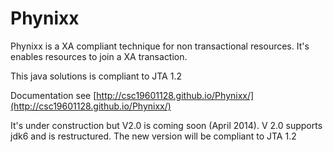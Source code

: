 Phynixx
=======

Phynixx is a XA compliant technique for non transactional resources. It's enables resources to join a XA transaction. 

This java solutions is compliant to JTA 1.2

Documentation see [http://csc19601128.github.io/Phynixx/](http://csc19601128.github.io/Phynixx/)

It's under construction but V2.0 is coming soon (April 2014). V 2.0 supports jdk6 and is restructured. The new version will be compliant to JTA 1.2
